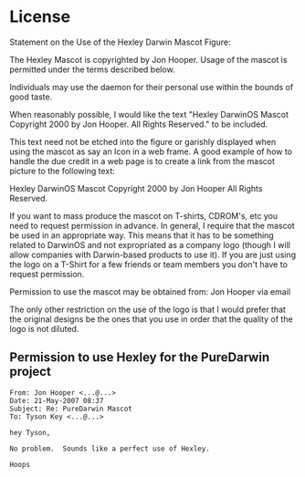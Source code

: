 # License

Statement on the Use of the Hexley Darwin Mascot Figure:

The Hexley Mascot is copyrighted by Jon Hooper. Usage of the mascot is permitted under the terms described below.

Individuals may use the daemon for their personal use within the bounds of good taste.

When reasonably possible, I would like the text "Hexley DarwinOS Mascot Copyright 2000 by Jon Hooper. All Rights Reserved." to be included.

This text need not be etched into the figure or garishly displayed when using the mascot as say an Icon in a web frame. A good example of how to handle the due credit in a web page is to create a link from the mascot picture to the following text:

Hexley DarwinOS Mascot Copyright 2000 by Jon Hooper
All Rights Reserved.

If you want to mass produce the mascot on T-shirts, CDROM's, etc you need to request permission in advance. In general, I require that the mascot be used in an appropriate way. This means that it has to be something related to DarwinOS and not expropriated as a company logo (though I will allow companies with Darwin-based products to use it). If you are just using the logo on a T-Shirt for a few friends or team members you don't have to request permission.

Permission to use the mascot may be obtained from:
Jon Hooper via email

The only other restriction on the use of the logo is that I would prefer that the original designs be the ones that you use in order that the quality of the logo is not diluted.

## Permission to use Hexley for the PureDarwin project
```
From: Jon Hooper <...@...>
Date: 21-May-2007 08:37
Subject: Re: PureDarwin Mascot 
To: Tyson Key <...@...>

hey Tyson,

No problem.  Sounds like a perfect use of Hexley.

Hoops
```
